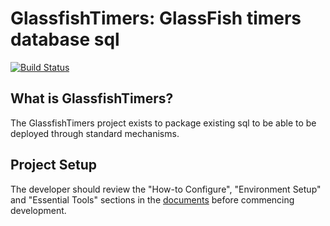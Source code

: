 # GlassfishTimers: GlassFish timers database sql

[![Build Status](https://secure.travis-ci.org/realityforge/glassfish-timers.png?branch=master)](http://travis-ci.org/realityforge/glassfish-timers)

## What is GlassfishTimers?

The GlassfishTimers project exists to package existing sql to be able to be deployed through standard mechanisms.

## Project Setup

The developer should review the "How-to Configure", "Environment Setup" and "Essential Tools"
sections in the [documents](vendor/docs/way_of_stock/README.md) before commencing development.
